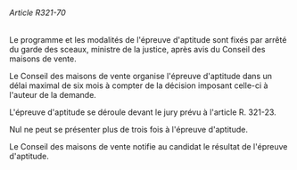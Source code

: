 ###### Article R321-70

Le programme et les modalités de l'épreuve d'aptitude sont fixés par arrêté du garde des sceaux, ministre de la justice, après avis du Conseil des maisons de vente.

Le Conseil des maisons de vente organise l'épreuve d'aptitude dans un délai maximal de six mois à compter de la décision imposant celle-ci à l'auteur de la demande.

L'épreuve d'aptitude se déroule devant le jury prévu à l'article R. 321-23.

Nul ne peut se présenter plus de trois fois à l'épreuve d'aptitude.

Le Conseil des maisons de vente notifie au candidat le résultat de l'épreuve d'aptitude.

